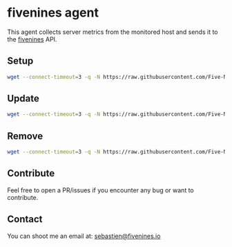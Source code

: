 # fivenines agent

This agent collects server metrics from the monitored host and sends it to the [fivenines](https://fivenines.io) API.

## Setup

```bash
wget --connect-timeout=3 -q -N https://raw.githubusercontent.com/Five-Nines-io/five_nines_agent/main/fivenines_setup.sh && sudo bash fivenines_setup.sh TOKEN
```

## Update

```bash
wget --connect-timeout=3 -q -N https://raw.githubusercontent.com/Five-Nines-io/five_nines_agent/main/fivenines_update.sh && sudo bash fivenines_update.sh
```

## Remove

```bash
wget --connect-timeout=3 -q -N https://raw.githubusercontent.com/Five-Nines-io/five_nines_agent/main/fivenines_uninstall.sh && sudo bash fivenines_uninstall.sh
```

## Contribute

Feel free to open a PR/issues if you encounter any bug or want to contribute.

## Contact

You can shoot me an email at: [sebastien@fivenines.io](mailto:sebastien@fivenines.io)
